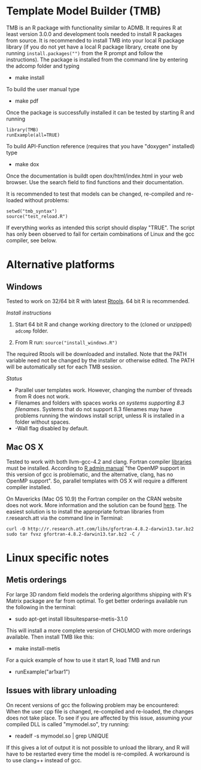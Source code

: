 Template Model Builder (TMB)
============================
TMB is an R package with functionality similar to ADMB.
It requires R at least version 3.0.0 and development tools needed to install R packages from source.
It is recommended to install TMB into your local R package library (if you do not yet have a local R package library, create one by running ```install.packages("")``` from the R prompt and follow the instructions).
The package is installed from the command line by entering the adcomp folder and typing

* make install

To build the user manual type

* make pdf

Once the package is successfully installed it can be tested by starting R and running

    library(TMB)
    runExample(all=TRUE)

To build API-Function reference (requires that you have "doxygen" installed) type

* make dox

Once the documentation is buildt open dox/html/index.html in your web browser. 
Use the search field to find functions and their documentation.

It is recommended to test that models can be changed, re-compiled and re-loaded without problems:

    setwd("tmb_syntax")
    source("test_reload.R")

If everything works as intended this script should display "TRUE".
The script has only been observed to fail for certain combinations of Linux and the gcc compiler, see below.

Alternative platforms
=====================

Windows
-------
Tested to work on 32/64 bit R with latest [Rtools](http://cran.r-project.org/bin/windows/Rtools/). 64 bit R is recommended.

_Install instructions_

1. Start 64 bit R and change working directory to the (cloned or unzipped) ```adcomp``` folder.

2. From R run: ```source("install_windows.R")```

The required Rtools will be downloaded and installed. Note that the PATH variable need not be changed by the installer or otherwise edited. The PATH will be automatically set for each TMB session.

_Status_

- Parallel user templates work. However, changing the number of threads from R does not work.
- Filenames and folders with spaces works _on systems supporting 8.3 filenames_. Systems that do not support 8.3 filenames may have problems running the windows install script, unless R is installed in a folder without spaces.
- -Wall flag disabled by default.

Mac OS X
--------
Tested to work with both llvm-gcc-4.2 and clang. Fortran compiler [libraries](http://cran.r-project.org/bin/macosx/tools) must be installed. According to [R admin manual](http://www.cran.r-project.org/doc/manuals/R-admin.html#OS-X) "the OpenMP support in this version of gcc is problematic, and the alternative, clang, has no OpenMP support". So, parallel templates with OS X will require a different compiler installed.

On Mavericks (Mac OS 10.9) the Fortran compiler on the CRAN website does not work. More information and the solution can be found [here](http://www.thecoatlessprofessor.com/programming/rcpp-rcpparmadillo-and-os-x-mavericks-lgfortran-and-lquadmath-error). The easiest solution is to install the appropriate fortran libraries from r.research.att via the command line in Terminal:

```
curl -O http://r.research.att.com/libs/gfortran-4.8.2-darwin13.tar.bz2
sudo tar fvxz gfortran-4.8.2-darwin13.tar.bz2 -C /
```

Linux specific notes
====================

Metis orderings
---------------
For large 3D random field models the ordering algorithms shipping with R's Matrix package are far from optimal. To get better orderings available run the following in the terminal:

* sudo apt-get install libsuitesparse-metis-3.1.0

This will install a more complete version of CHOLMOD with more orderings available. Then install TMB like this:

* make install-metis

For a quick example of how to use it start R, load TMB and run

* runExample("ar1xar1")

Issues with library unloading
-----------------------------
On recent versions of gcc the following problem may be encountered: When the user cpp file is changed, re-compiled and re-loaded, the changes does not take place. To see if you are affected by this issue, assuming your compiled DLL is called "mymodel.so", try running:

* readelf -s mymodel.so | grep UNIQUE

If this gives a lot of output it is not possible to unload the library, and R will have to be restarted every time the model is re-compiled.
A workaround is to use clang++ instead of gcc.

